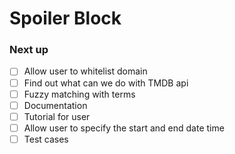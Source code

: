 # Spoiler Block

### Next up
- [ ] Allow user to whitelist domain
- [ ] Find out what can we do with TMDB api
- [ ] Fuzzy matching with terms
- [ ] Documentation
- [ ] Tutorial for user
- [ ] Allow user to specify the start and end date time
- [ ] Test cases
